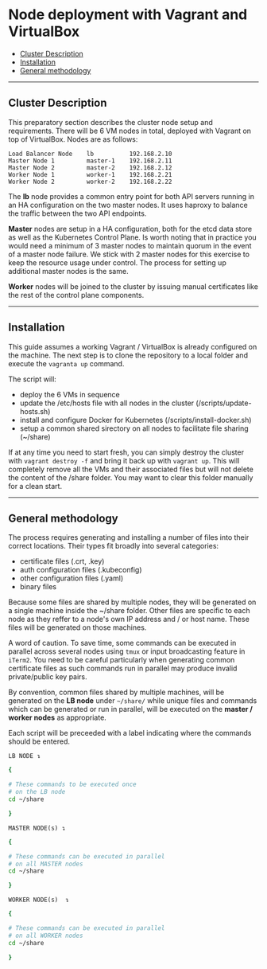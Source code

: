 # Node deployment with Vagrant and VirtualBox

- [Cluster Description](#cluster-description)
- [Installation](#installation)
- [General methodology](#general-methodology)

---

## Cluster Description

This preparatory section describes the cluster node setup and requirements. There will be 6 VM nodes in total, deployed with Vagrant on top of VirtualBox. Nodes are as follows:

    Load Balancer Node    lb          192.168.2.10
    Master Node 1         master-1    192.168.2.11
    Master Node 2         master-2    192.168.2.12
    Worker Node 1         worker-1    192.168.2.21
    Worker Node 2         worker-2    192.168.2.22 

The **lb** node provides a common entry point for both API servers running in an HA configuration on the two master nodes. It uses haproxy to balance the traffic between the two API endpoints.

**Master** nodes are setup in a HA configuration, both for the etcd data store as well as the Kubernetes Control Plane. Is worth noting that in practice you would need a minimum of 3 master nodes to maintain quorum in the event of a master node failure. We stick with 2 master nodes for this exercise to keep the resource usage under control. The process for setting up additional master nodes is the same.

**Worker** nodes will be joined to the cluster by issuing manual certificates like the rest of the control plane components.

---

## Installation

This guide assumes a working Vagrant / VirtualBox is already configured on the machine. The next step is to clone the repository to a local folder and execute the `vagranta up` command.

The script will:

- deploy the 6 VMs in sequence
- update the /etc/hosts file with all nodes in the cluster (/scripts/update-hosts.sh)
- install and configure Docker for Kubernetes (/scripts/install-docker.sh)
- setup a common shared sirectory on all nodes to facilitate file sharing (~/share)

If at any time you need to start fresh, you can simply destroy the cluster with `vagrant destroy -f` and bring it back up with `vagrant up`. This will completely remove all the VMs and their associated files but will not delete the content of the /share folder. You may want to clear this folder manually for a clean start.

---

## General methodology

The process requires generating and installing a number of files into their correct locations. Their types fit broadly into several categories:

- certificate files (.crt, .key)
- auth configuration files (.kubeconfig)
- other configuration files (.yaml)
- binary files

Because some files are shared by multiple nodes, they will be generated on a single machine inside the ~/share folder. Other files are specific to each node as they reffer to a node's own IP address and / or host name. These files will be generated on those machines.

A word of caution. To save time, some commands can be executed in parallel across several nodes using `tmux` or input broadcasting feature in `iTerm2`. You need to be careful particularly when generating common certificate files as such commands run in parallel may produce invalid private/public key pairs.

By convention, common files shared by multiple machines, will be generated on the **LB node** under `~/share/` while unique files and commands which can be generated or run in parallel, will be executed on the **master / worker nodes** as appropriate.

Each script will be preceeded with a label indicating where the commands should be entered.

    LB NODE ↴

```bash
{

# These commands to be executed once
# on the LB node
cd ~/share

}
```

    MASTER NODE(s) ↴

```bash
{

# These commands can be executed in parallel
# on all MASTER nodes
cd ~/share

}
```

    WORKER NODE(s)  ↴

```bash
{

# These commands can be executed in parallel
# on all WORKER nodes
cd ~/share

}
```
